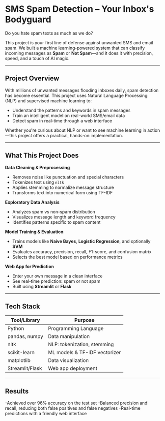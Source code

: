 # SMS Spam Detection – Your Inbox's Bodyguard

Do you hate spam texts as much as we do?

This project is your first line of defense against unwanted SMS and email spam. We built a machine learning-powered system that can classify incoming messages as **Spam** or **Not Spam**—and it does it with precision, speed, and a touch of AI magic.

---

## Project Overview

With millions of unwanted messages flooding inboxes daily, spam detection has become essential. This project uses Natural Language Processing (NLP) and supervised machine learning to:

- Understand the patterns and keywords in spam messages
- Train an intelligent model on real-world SMS/email data
- Detect spam in real-time through a web interface

Whether you're curious about NLP or want to see machine learning in action—this project offers a practical, hands-on implementation.

---

## What This Project Does

**Data Cleaning & Preprocessing**  
- Removes noise like punctuation and special characters  
- Tokenizes text using `nltk`  
- Applies stemming to normalize message structure  
- Transforms text into numerical form using TF-IDF

**Exploratory Data Analysis**  
- Analyzes spam vs non-spam distribution  
- Visualizes message length and keyword frequency  
- Identifies patterns specific to spam content

**Model Training & Evaluation**  
- Trains models like **Naive Bayes**, **Logistic Regression**, and optionally **SVM**  
- Evaluates accuracy, precision, recall, F1-score, and confusion matrix  
- Selects the best model based on performance metrics

**Web App for Prediction**  
- Enter your own message in a clean interface  
- See real-time prediction: spam or not spam  
- Built using **Streamlit** or **Flask**

---

## Tech Stack

| Tool/Library     | Purpose                        |
|------------------|--------------------------------|
| Python           | Programming Language           |
| pandas, numpy    | Data manipulation              |
| nltk             | NLP: tokenization, stemming    |
| scikit-learn     | ML models & TF-IDF vectorizer  |
| matplotlib       | Data visualization             |
| Streamlit/Flask  | Web app deployment             |

---

## Results

 -Achieved over 96% accuracy on the test set
 -Balanced precision and recall, reducing both false positives and false negatives
 -Real-time predictions with a friendly web interface
